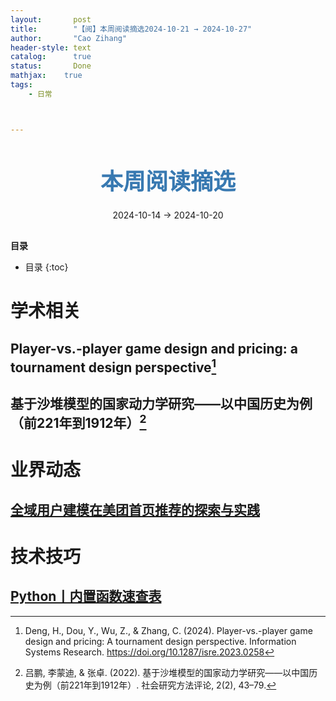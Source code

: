 ```yaml
---
layout:       post
title:        "【阅】本周阅读摘选2024-10-21 → 2024-10-27"
author:       "Cao Zihang"
header-style: text
catalog:      true
status:		  Done
mathjax: 	true
tags:
    - 日常



---
```


<center style="margin-bottom: 20px; margin-top: 50px"><font color="#3879B1" style="line-height: 1.4;font-weight: 700;font-size: 36px;box-sizing: border-box; ">本周阅读摘选</font></center>

<center style=" margin-bottom: 30px;">2024-10-14 → 2024-10-20</center>

<font style="font-weight: bold;">目录</font>

* 目录
{:toc}


# 学术相关

## Player-vs.-player game design and pricing: a tournament design perspective[^1]



## 基于沙堆模型的国家动力学研究——以中国历史为例（前221年到1912年）[^2]


# 业界动态

## [全域用户建模在美团首页推荐的探索与实践](https://mp.weixin.qq.com/s/9KBcHCjfNad_Fp3-SZrG3Q)

# 技术技巧

## [Python丨内置函数速查表](https://mp.weixin.qq.com/s/Kfm7VmzkNRbz5eNvxhe9qQ)



[^1]: Deng, H., Dou, Y., Wu, Z., & Zhang, C. (2024). Player-vs.-player game design and pricing: A tournament design perspective. Information Systems Research. https://doi.org/10.1287/isre.2023.0258

[^2]: 吕鹏, 李蒙迪, & 张卓. (2022). 基于沙堆模型的国家动力学研究——以中国历史为例（前221年到1912年）. 社会研究方法评论, 2(2), 43–79.
